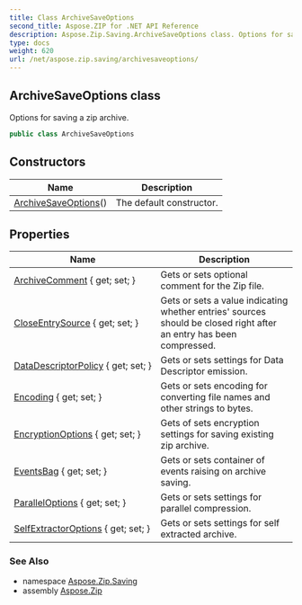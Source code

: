 ```yaml
---
title: Class ArchiveSaveOptions
second_title: Aspose.ZIP for .NET API Reference
description: Aspose.Zip.Saving.ArchiveSaveOptions class. Options for saving a zip archive
type: docs
weight: 620
url: /net/aspose.zip.saving/archivesaveoptions/
---
```

## ArchiveSaveOptions class

Options for saving a zip archive.

```csharp
public class ArchiveSaveOptions
```

## Constructors

| Name | Description |
| --- | --- |
| [ArchiveSaveOptions](archivesaveoptions/)() | The default constructor. |

## Properties

| Name | Description |
| --- | --- |
| [ArchiveComment](../../aspose.zip.saving/archivesaveoptions/archivecomment/) { get; set; } | Gets or sets optional comment for the Zip file. |
| [CloseEntrySource](../../aspose.zip.saving/archivesaveoptions/closeentrysource/) { get; set; } | Gets or sets a value indicating whether entries' sources should be closed right after an entry has been compressed. |
| [DataDescriptorPolicy](../../aspose.zip.saving/archivesaveoptions/datadescriptorpolicy/) { get; set; } | Gets or sets settings for Data Descriptor emission. |
| [Encoding](../../aspose.zip.saving/archivesaveoptions/encoding/) { get; set; } | Gets or sets encoding for converting file names and other strings to bytes. |
| [EncryptionOptions](../../aspose.zip.saving/archivesaveoptions/encryptionoptions/) { get; set; } | Gets of sets encryption settings for saving existing zip archive. |
| [EventsBag](../../aspose.zip.saving/archivesaveoptions/eventsbag/) { get; set; } | Gets or sets container of events raising on archive saving. |
| [ParallelOptions](../../aspose.zip.saving/archivesaveoptions/paralleloptions/) { get; set; } | Gets or sets settings for parallel compression. |
| [SelfExtractorOptions](../../aspose.zip.saving/archivesaveoptions/selfextractoroptions/) { get; set; } | Gets or sets settings for self extracted archive. |

### See Also

* namespace [Aspose.Zip.Saving](../../aspose.zip.saving/)
* assembly [Aspose.Zip](../../)


